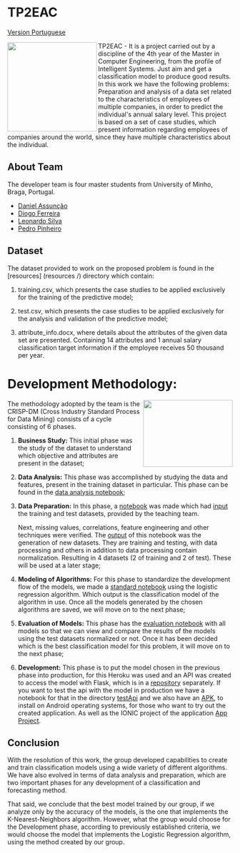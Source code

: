 # TP2EAC
[Version Portuguese](README.md)

<img align="left" src="https://media.giphy.com/media/ADgfsbHcS62Jy/giphy.gif" width="200" height="200" /> 

TP2EAC - It is a project carried out by a discipline of the 4th year of the Master in Computer Engineering, from the profile of Intelligent Systems. Just aim and get a classification model to produce good results. In this work we have the following problems: Preparation and analysis of a data set related to the characteristics of employees of multiple companies, in order to predict the individual's annual salary level. This project is based on a set of case studies, which present information regarding employees of companies around the world, since they have multiple characteristics about the individual.


   


## About Team
The developer team is four master students from University of Minho, Braga, Portugal.

* [Daniel Assunção](https://github.com/guiyrt)
* [Diogo Ferreira ](https://github.com/DiogoFerreira99)
* [Leonardo Silva](https://github.com/leoproject)
* [Pedro Pinheiro](https://github.com/Pinheiro9655)
  
## Dataset
The dataset provided to work on the proposed problem is found in the [resources] (resources /) directory which contain:

1. training.csv, which presents the case studies to be applied exclusively for the training of the predictive model;

2. test.csv, which presents the case studies to be applied exclusively for the analysis and validation of the predictive model;

3. attribute_info.docx, where details about the attributes of the given data set are presented. Containing 14 attributes and 1 annual salary classification target information if the employee receives 50 thousand per year.



# Development Methodology:

<img align="right" src="https://media.giphy.com/media/l4pTsNgkamxfk2ZLq/giphy.gif" width="200" height="150"/> 

The methodology adopted by the team is the CRISP-DM (Cross Industry Standard Process for Data Mining) consists of a cycle consisting of 6 phases.

1. **Business Study:** This initial phase was the study of the dataset to understand which objective and attributes are present in the dataset;

2. **Data Analysis:** This phase was accomplished by studying the data and features, present in the training dataset in particular. This phase can be found in the [data analysis notebook](data_analysis/TP2EAC_AnaliseDados.ipynb);

3. **Data Preparation:** In this phase, a [notebook](Data_Preparation/TP2EAC_Preparação_dos_Dados.ipynb) was made which had [input](Data_Preparation/Input) the training and test datasets, provided by the teaching team.
   
   Next, missing values, correlations, feature engineering and other techniques were verified. The [output](Data_Preparation/Output) of this notebook was the generation of new datasets. They are training and testing, with data processing and others in addition to data processing contain normalization. Resulting in 4 datasets (2 of training and 2 of test). These will be used at a later stage;

4. **Modeling of Algorithms:** For this phase to standardize the development flow of the models, we made a [standard notebook](models/reglog/TP2EAC-STANDARD-MODEL.ipynb) using the logistic regression algorithm. Which output is the classification model of the algorithm in use. Once all the models generated by the chosen algorithms are saved, we will move on to the next phase;

5. **Evaluation of Models:** This phase has the [evaluation notebook](benchmark/TP2AEC-AVALIACAO.ipynb) with all models so that we can view and compare the results of the models using the test datasets normalized or not. Once it has been decided which is the best classification model for this problem, it will move on to the next phase;
   
6. **Development:** This phase is to put the model chosen in the previous phase into production, for this Heroku was used and an API was created to access the model with Flask, which is in a [repository](https://github.com/leoproject/appModel) separately. If you want to test the api with the model in production we have a notebook for that in the directory [testApi](testApi/Testar%20Modelo.ipynb) and we also have an [APK](testApi/appEquipa9.apk), to install on Android operating systems, for those who want to try out the created application. As well as the IONIC project of the application [App Project](testApi/AppAEC/).




## Conclusion
With the resolution of this work, the group developed capabilities to create and train classification models using a wide variety of different algorithms. We have also evolved in terms of data analysis and preparation, which are two important phases for any development of a classification and forecasting method.

That said, we conclude that the best model trained by our group, if we analyze only by the accuracy of the models, is the one that implements the K-Nearest-Neighbors algorithm. However, what the group would choose for the Development phase, according to previously established criteria, we would choose the model that implements the Logistic Regression algorithm, using the method created by our group.